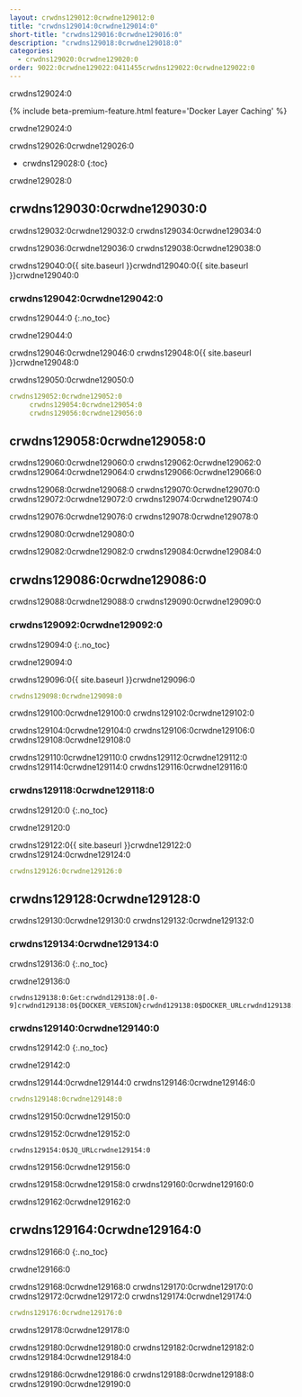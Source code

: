 ```yaml
---
layout: crwdns129012:0crwdne129012:0
title: "crwdns129014:0crwdne129014:0"
short-title: "crwdns129016:0crwdne129016:0"
description: "crwdns129018:0crwdne129018:0"
categories:
  - crwdns129020:0crwdne129020:0
order: 9022:0crwdne129022:0411455crwdns129022:0crwdne129022:0
---
```

crwdns129024:0

{% include beta-premium-feature.html feature='Docker Layer Caching' %}

crwdne129024:0

crwdns129026:0crwdne129026:0

- crwdns129028:0
{:toc}

crwdne129028:0

## crwdns129030:0crwdne129030:0

crwdns129032:0crwdne129032:0 crwdns129034:0crwdne129034:0

crwdns129036:0crwdne129036:0 crwdns129038:0crwdne129038:0

crwdns129040:0{{ site.baseurl }}crwdnd129040:0{{ site.baseurl }}crwdne129040:0

### crwdns129042:0crwdne129042:0

crwdns129044:0
{:.no_toc}

crwdne129044:0

crwdns129046:0crwdne129046:0 crwdns129048:0{{ site.baseurl }}crwdne129048:0

crwdns129050:0crwdne129050:0

```YAML
crwdns129052:0crwdne129052:0
     crwdns129054:0crwdne129054:0
     crwdns129056:0crwdne129056:0
```

## crwdns129058:0crwdne129058:0

crwdns129060:0crwdne129060:0 crwdns129062:0crwdne129062:0 crwdns129064:0crwdne129064:0 crwdns129066:0crwdne129066:0

crwdns129068:0crwdne129068:0 crwdns129070:0crwdne129070:0 crwdns129072:0crwdne129072:0 crwdns129074:0crwdne129074:0

crwdns129076:0crwdne129076:0 crwdns129078:0crwdne129078:0

crwdns129080:0crwdne129080:0

crwdns129082:0crwdne129082:0 crwdns129084:0crwdne129084:0

## crwdns129086:0crwdne129086:0

crwdns129088:0crwdne129088:0 crwdns129090:0crwdne129090:0

### crwdns129092:0crwdne129092:0

crwdns129094:0
{:.no_toc}

crwdne129094:0

crwdns129096:0{{ site.baseurl }}crwdne129096:0

```YAML
crwdns129098:0crwdne129098:0  
```

crwdns129100:0crwdne129100:0 crwdns129102:0crwdne129102:0

crwdns129104:0crwdne129104:0 crwdns129106:0crwdne129106:0 crwdns129108:0crwdne129108:0

crwdns129110:0crwdne129110:0 crwdns129112:0crwdne129112:0 crwdns129114:0crwdne129114:0 crwdns129116:0crwdne129116:0

### crwdns129118:0crwdne129118:0

crwdns129120:0
{:.no_toc}

crwdne129120:0

crwdns129122:0{{ site.baseurl }}crwdne129122:0 crwdns129124:0crwdne129124:0

```YAML
crwdns129126:0crwdne129126:0
```

## crwdns129128:0crwdne129128:0

crwdns129130:0crwdne129130:0 crwdns129132:0crwdne129132:0

### crwdns129134:0crwdne129134:0

crwdns129136:0
{:.no_toc}

crwdne129136:0

    crwdns129138:0:Get:crwdnd129138:0[.0-9]crwdnd129138:0${DOCKER_VERSION}crwdnd129138:0$DOCKER_URLcrwdnd129138:0${DOCKER_URL}crwdne129138:0
    

### crwdns129140:0crwdne129140:0

crwdns129142:0
{:.no_toc}

crwdne129142:0

crwdns129144:0crwdne129144:0 crwdns129146:0crwdne129146:0

```yaml
crwdns129148:0crwdne129148:0
```

crwdns129150:0crwdne129150:0

crwdns129152:0crwdne129152:0

    crwdns129154:0$JQ_URLcrwdne129154:0
    

crwdns129156:0crwdne129156:0

crwdns129158:0crwdne129158:0 crwdns129160:0crwdne129160:0

crwdns129162:0crwdne129162:0

## crwdns129164:0crwdne129164:0

crwdns129166:0
{:.no_toc}

crwdne129166:0

crwdns129168:0crwdne129168:0 crwdns129170:0crwdne129170:0 crwdns129172:0crwdne129172:0 crwdns129174:0crwdne129174:0

```yaml
crwdns129176:0crwdne129176:0 
```

crwdns129178:0crwdne129178:0

crwdns129180:0crwdne129180:0 crwdns129182:0crwdne129182:0 crwdns129184:0crwdne129184:0

crwdns129186:0crwdne129186:0 crwdns129188:0crwdne129188:0 crwdns129190:0crwdne129190:0

<div class="video-wrapper">
  <iframe width="560" height="315" src="crwdns129192:0crwdne129192:0" frameborder="0" allow="autoplay; encrypted-media" allowfullscreen></iframe>
</div>
